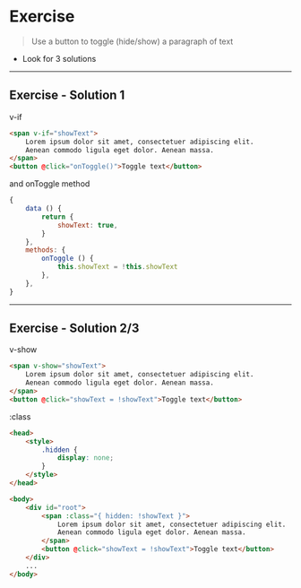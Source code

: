 # Exercise

> Use a button to toggle (hide/show) a paragraph of text

- Look for 3 solutions

----

## Exercise - Solution 1

v-if

```html
<span v-if="showText">
    Lorem ipsum dolor sit amet, consectetuer adipiscing elit.
    Aenean commodo ligula eget dolor. Aenean massa.
</span>
<button @click="onToggle()">Toggle text</button>
```

and onToggle method

```js
{
    data () {
        return {
            showText: true,
        }
    },
    methods: {
        onToggle () {
            this.showText = !this.showText
        },
    },
}
```

----

## Exercise - Solution 2/3

v-show

```html
<span v-show="showText">
    Lorem ipsum dolor sit amet, consectetuer adipiscing elit.
    Aenean commodo ligula eget dolor. Aenean massa.
</span>
<button @click="showText = !showText">Toggle text</button>
```

:class

```html
<head>
    <style>
        .hidden {
            display: none;
        }
    </style>
</head>

<body>
    <div id="root">
        <span :class="{ hidden: !showText }">
            Lorem ipsum dolor sit amet, consectetuer adipiscing elit.
            Aenean commodo ligula eget dolor. Aenean massa.
        </span>
        <button @click="showText = !showText">Toggle text</button>
    </div>
    ...
</body>
```
